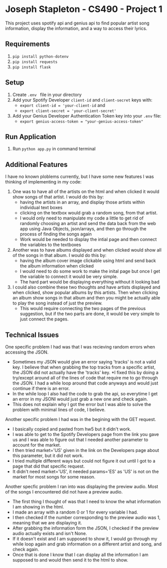 
# Joseph Stapleton - CS490 - Project 1
This project uses spotify api and genius api to find popular artist song information, display the information, and a way to access their lyrics.
## Requirements

1. ```pip install python-dotenv ```
2. ```pip install requests ```
3. ```pip install flask ```

## Setup
1. Create ```.env ``` file in your directory
2. Add your Spotify Developer ```client-id``` and ```client-secret``` keys with:
   *  ``` export client-id = 'your-client-id ``` and 
   *  ``` export client-secret = 'your-client-secret' ```
3. Add your Genius Developer Authentication Token key into your ```.env``` file:
   *  ``` export genius-access-token = "your-genius-access-token" ```

## Run Application
1. Run ```python app.py``` in command terminal

## Additional Features
I have no known ploblems currently, but I have some new features I was thinking of implementing in my code:
1. One was to have all of the artists on the html and when clicked it would show songs of that artist. I would do this by:
    * having the artists in an array, and display those artists within individual text boxes
    * clicking on the textbox would grab a random song, from that artist.
    * I would only need to manipulate my code a little to get rid of randomly choosing an artist and send the data back from the web app using Java Objects, json/arrays, and then go through the process of finding the songs again
    * Work would be needed to display the intial page and then connect the variables to the textboxes
2.  Another was to have albums displayed and when clicked would show all of the songs in that album.  I would do this by:
    *  having the album cover image clickable using html and send back the album information when clicked
    *  I would need to do some work to make the inital page but once I get the variable to connect it would be very simple.
    *  The hard part would be displaying everything without it looking bad
3.  I could also combine these two thoughts and have artists displayed and when clicked, show popular albums by this artists. Then when clicking an album show songs in that album and then you might be actually able to play the song instead of just the preview.
    * This would require connecting the two pages of the previous suggestion, but if the two parts are done, it would be very simple to just connect the pages.

## Technical Issues
One specific problem I had was that I was recieving random errors when accessing the JSON. 
* Sometimes my JSON would give an error saying 'tracks' is not a valid key. I believe that when grabbing the top tracks from a specific artist, the JSON did not actually have the 'tracks' key.
*I fixed this by doing a try/except around all of the lines of code that require me to go through the JSON. I had a while loop around that code anyways and would just continue if there is an error.
* In the while loop I also had the code to grab the api, so everytime I get an error in my JSONI would just grab a new one and check again.
* This does not explain why I got the error but I was able to solve the problem with minimal lines of code, I believe.

Another specific problem I had was in the begining with the GET request.

*  I basically copied and pasted from hw5 but it didn't work.
*  I was able to get to the Spotify Developers page from the link you gave us and I was able to figure out that I needed another parameter to account for the market.
*  I then tried market='US' given in the link on the Developers page about this parameter, but it did not work.
*  I tried multiple different ways but could not figure it out until I got to a page that did that specific request.
*  It didn't need market='US', it needed params='ES' as 'US' is not on the market for most songs for some reason.

Another specfic problem I ran into was displaying the preview audio.  Most of the songs I encountered did not have a preview audio.
*  The first thing I thought of was that I need to know the what information I am showing in the html.
*  I made an array with a random 0 or 1 for every variable I had.  
*  I then checked if the number corresponding to the preview audio was 1, meaning that we are displaying it.
*  After grabbing the information form the JSON, I checked if the preview audio actually exists and isn't None.  
*  If it doesn't exist and I am supposed to show it, I would go through my while loop again and grab information on a different artist and song, and check again.
*  Once that is done I know that I can display all the information I am supposed to and would then send it to the html to show.
